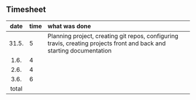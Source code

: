 ## Timesheet

| date  | time | what was done  |
| :----:|:-----| :-----|
| 31.5. | 5    | Planning project, creating git repos, configuring travis, creating projects front and back and starting documentation |
| 1.6.  | 4    |  |
| 2.6.  | 4    |  |
| 3.6.  | 6    |  |
| total |      |    |


